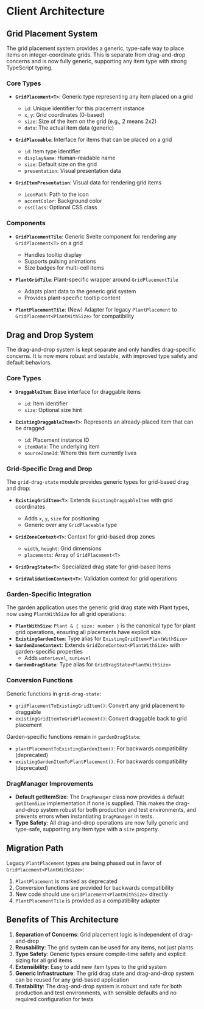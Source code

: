 # Client Architecture

## Grid Placement System

The grid placement system provides a generic, type-safe way to place items on integer-coordinate grids. This is separate from drag-and-drop concerns and is now fully generic, supporting any item type with strong TypeScript typing.

### Core Types

- **`GridPlacement<T>`**: Generic type representing any item placed on a grid

  - `id`: Unique identifier for this placement instance
  - `x`, `y`: Grid coordinates (0-based)
  - `size`: Size of the item on the grid (e.g., 2 means 2x2)
  - `data`: The actual item data (generic)

- **`GridPlaceable`**: Interface for items that can be placed on a grid

  - `id`: Item type identifier
  - `displayName`: Human-readable name
  - `size`: Default size on the grid
  - `presentation`: Visual presentation data

- **`GridItemPresentation`**: Visual data for rendering grid items
  - `iconPath`: Path to the icon
  - `accentColor`: Background color
  - `cssClass`: Optional CSS class

### Components

- **`GridPlacementTile`**: Generic Svelte component for rendering any `GridPlacement<T>` on a grid

  - Handles tooltip display
  - Supports pulsing animations
  - Size badges for multi-cell items

- **`PlantGridTile`**: Plant-specific wrapper around `GridPlacementTile`

  - Adapts plant data to the generic grid system
  - Provides plant-specific tooltip content

- **`PlantPlacementTile`**: (New) Adapter for legacy `PlantPlacement` to `GridPlacement<PlantWithSize>` for compatibility

## Drag and Drop System

The drag-and-drop system is kept separate and only handles drag-specific concerns. It is now more robust and testable, with improved type safety and default behaviors.

### Core Types

- **`DraggableItem`**: Base interface for draggable items

  - `id`: Item identifier
  - `size`: Optional size hint

- **`ExistingDraggableItem<T>`**: Represents an already-placed item that can be dragged
  - `id`: Placement instance ID
  - `itemData`: The underlying item
  - `sourceZoneId`: Where this item currently lives

### Grid-Specific Drag and Drop

The `grid-drag-state` module provides generic types for grid-based drag and drop:

- **`ExistingGridItem<T>`**: Extends `ExistingDraggableItem` with grid coordinates

  - Adds `x`, `y`, `size` for positioning
  - Generic over any `GridPlaceable` type

- **`GridZoneContext<T>`**: Context for grid-based drop zones

  - `width`, `height`: Grid dimensions
  - `placements`: Array of `GridPlacement<T>`

- **`GridDragState<T>`**: Specialized drag state for grid-based items
- **`GridValidationContext<T>`**: Validation context for grid operations

### Garden-Specific Integration

The garden application uses the generic grid drag state with Plant types, now using `PlantWithSize` for all grid operations:

- **`PlantWithSize`**: `Plant & { size: number }` is the canonical type for plant grid operations, ensuring all placements have explicit size.
- **`ExistingGardenItem`**: Type alias for `ExistingGridItem<PlantWithSize>`
- **`GardenZoneContext`**: Extends `GridZoneContext<PlantWithSize>` with garden-specific properties
  - Adds `waterLevel`, `sunLevel`
- **`GardenDragState`**: Type alias for `GridDragState<PlantWithSize>`

### Conversion Functions

Generic functions in `grid-drag-state`:

- `gridPlacementToExistingGridItem()`: Convert any grid placement to draggable
- `existingGridItemToGridPlacement()`: Convert draggable back to grid placement

Garden-specific functions remain in `gardenDragState`:

- `plantPlacementToExistingGardenItem()`: For backwards compatibility (deprecated)
- `existingGardenItemToPlantPlacement()`: For backwards compatibility (deprecated)

### DragManager Improvements

- **Default getItemSize**: The `DragManager` class now provides a default `getItemSize` implementation if none is supplied. This makes the drag-and-drop system robust for both production and test environments, and prevents errors when instantiating `DragManager` in tests.
- **Type Safety**: All drag-and-drop operations are now fully generic and type-safe, supporting any item type with a `size` property.

## Migration Path

Legacy `PlantPlacement` types are being phased out in favor of `GridPlacement<PlantWithSize>`:

1. `PlantPlacement` is marked as deprecated
2. Conversion functions are provided for backwards compatibility
3. New code should use `GridPlacement<PlantWithSize>` directly
4. `PlantPlacementTile` is provided as a compatibility adapter

## Benefits of This Architecture

1. **Separation of Concerns**: Grid placement logic is independent of drag-and-drop
2. **Reusability**: The grid system can be used for any items, not just plants
3. **Type Safety**: Generic types ensure compile-time safety and explicit sizing for all grid items
4. **Extensibility**: Easy to add new item types to the grid system
5. **Generic Infrastructure**: The grid drag state and drag-and-drop system can be reused for any grid-based application
6. **Testability**: The drag-and-drop system is robust and safe for both production and test environments, with sensible defaults and no required configuration for tests
